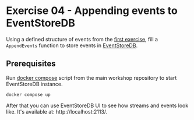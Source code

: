 # Exercise 04 - Appending events to EventStoreDB

Using a defined structure of events from the [first exercise](../01-EventsDefinition), fill a `AppendEvents` function to store events in [EventStoreDB](https://developers.eventstore.com/clients/grpc/).

## Prerequisites
Run [docker compose](../docker-compose.yml) script from the main workshop repository to start EventStoreDB instance.

```shell
docker compose up
```

After that you can use EventStoreDB UI to see how streams and events look like. It's available at: http://localhost:2113/.
